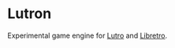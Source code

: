 # Lutron

Experimental game engine for [Lutro](http://github.com/libretro/libretro-lutro) and [Libretro](http://libretro.com).
